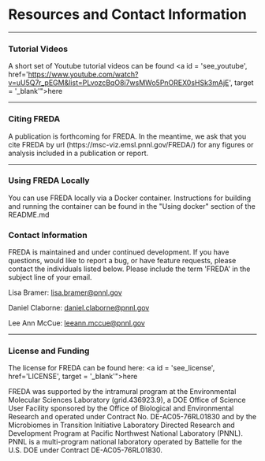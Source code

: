 # Resources and Contact Information

***

### **Tutorial Videos**

A short set of Youtube tutorial videos can be found <span><a id = 'see_youtube', href='https://www.youtube.com/watch?v=uU5Q7r_pEGM&list=PLvozcBqO8i7wsMWo5PnOREX0sHSk3mAjE', target = '_blank'">here <span class = "glyphicon glyphicon-new-window"></span></a></span>

***

### **Citing FREDA**

A publication is forthcoming for FREDA.  In the meantime, we ask that you cite FREDA by url (https:<span></span>//msc-viz.emsl.pnnl.gov/FREDA/) for any figures or analysis included in a publication or report.

***

### **Using FREDA Locally**

You can use FREDA locally via a Docker container. Instructions for building and running the container can be found in the "Using docker" section of the README.md 

### **Contact Information**
 
FREDA is maintained and under continued development. If you have questions, would like to report a bug, or have feature requests, please contact the individuals listed below. Please include the term 'FREDA' in the subject line of your email.

Lisa Bramer: lisa.bramer@pnnl.gov

Daniel Claborne: daniel.claborne@pnnl.gov

Lee Ann McCue: leeann.mccue@pnnl.gov

***

### **License and Funding**

The license for FREDA can be found here: 
<span><a id = 'see_license', href='LICENSE', target = '_blank'">here <span class = "glyphicon glyphicon-new-window"></span></a></span>

FREDA was supported by the intramural program at the Environmental Molecular Sciences Laboratory (grid.436923.9), a DOE Office of Science User Facility sponsored by the Office of Biological and Environmental Research and operated under Contract No. DE-AC05-76RL01830 and by the Microbiomes in Transition Initiative Laboratory Directed Research and Development Program at Pacific Northwest National Laboratory (PNNL). PNNL is a multi-program national laboratory operated by Battelle for the U.S. DOE under Contract DE-AC05-76RL01830.
